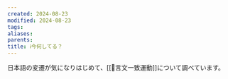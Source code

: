 ```yaml
---
created: 2024-08-23
modified: 2024-08-23
tags: 
aliases: 
parents: 
title: ℹ️今何してる？
---
```

日本語の変遷が気になりはじめて、[[📝言文一致運動]]について調べています。